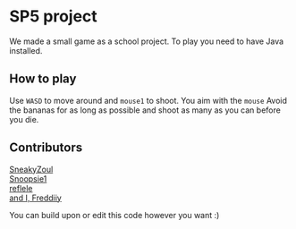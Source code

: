 # SP5 project

We made a small game as a school project. To play you need to have Java installed.

## How to play
Use `WASD` to move around and `mouse1` to shoot. You aim with the `mouse`
Avoid the bananas for as long as possible and shoot as many as you can before you die.

## Contributors
<a href="https://github.com/SneakyZoul">SneakyZoul<a/><br>
<a href="https://github.com/Snoopsie1">Snoopsie1<a/><br>
<a href="https://github.com/reflele">reflele<a/><br>
<a href="https://github.com/Freddiiy">and I, Freddiiy<a/><br>

You can build upon or edit this code however you want :)
